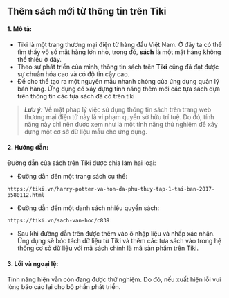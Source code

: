 ## Thêm sách mới từ thông tin trên Tiki

#### 1. Mô tả:

- Tiki là một trang thương mại điện từ hàng đầu Việt Nam. Ở đây ta có thể tìm thấy vô số mặt hàng lớn nhỏ, trong đó, **sách** là một mặt hàng không thể thiếu ở đây.
- Theo sự phát triển của mình, thông tin sách trên **Tiki** cũng đã đạt được sự chuẩn hóa cao và có độ tin cậy cao.
- Để cho thể tạo ra một nguyên mẫu nhanh chóng của ứng dụng quản lý bán hàng. Ứng dụng có xây dựng tính năng thêm mới các tựa sách dựa trên thông tin các tựa sách đã có trên tiki


> **_Lưu ý:_** Về mặt pháp lý việc sử dụng thông tin sách trên trang web thương mại điện tử này là vi phạm quyền sở hữu trí tuệ. Do đó, tính năng này chỉ nên được xem như là một tính năng thử nghiệm để xây dựng một cơ sở dữ liệu mẫu cho ứng dụng.

#### 2. Hướng dẫn:

Đường dẫn của sách trên Tiki được chia làm hai loại:

- Đường dẫn đến một trang sách cụ thể:

```
https://tiki.vn/harry-potter-va-hon-da-phu-thuy-tap-1-tai-ban-2017-p580112.html
```

- Đường dẫn đến một danh sách nhiều quyển sách:

```
https://tiki.vn/sach-van-hoc/c839
```

- Sau khi đường dẫn trên được thêm vào ô nhập liệu và nhấp xác nhận. Ứng dụng sẽ bóc tách dữ liệu từ Tiki và thêm các tựa sách vào trong hệ thống cơ sở dữ liệu với mã sách chính là mã sản phẩm trên Tiki.

#### 3. Lỗi và ngoại lệ:

Tính năng hiện vẫn còn đang được thử nghiệm. Do đó, nếu xuất hiện lỗi vui lòng báo cáo lại cho bộ phần phát triển.
